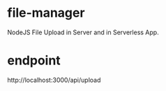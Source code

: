 # file-manager
NodeJS File Upload in Server and in Serverless App.

# endpoint

http://localhost:3000/api/upload
